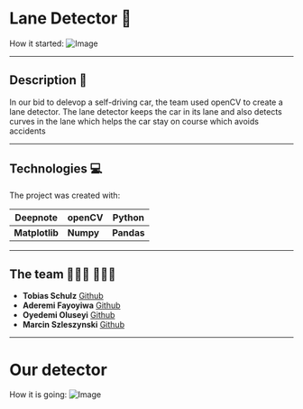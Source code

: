 # Lane Detector 🤖
How it started:
![Image](https://www.thestatesman.com/wp-content/uploads/2017/08/1491394593-highway--getty517.jpg 'road')

---

## Description 📝
In our bid to delevop a self-driving car, the team used openCV to create a lane detector. The lane detector keeps the car in its lane and also detects curves in the lane which helps the car stay on course which avoids accidents

---

## Technologies 💻
The project was created with:

|Deepnote |openCV |Python |
|--- |--- |--- |
|**Matplotlib** |**Numpy** |**Pandas**|

---

## The team 👨🏾‍💻 👩🏾‍💻
- **Tobias Schulz** [Github](https://github.com/Tobias-GH-Schulz)
- **Aderemi Fayoyiwa** [Github](https://github.com/AderemiF)
- **Oyedemi Oluseyi** [Github](https://github.com/Seyi85)
- **Marcin Szleszynski** [Github](https://github.com/martinezpl)

---

# Our detector
How it is going:
![Image]()
